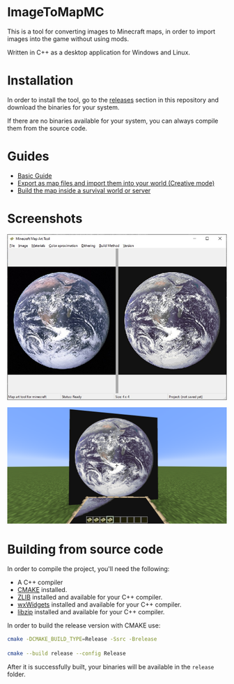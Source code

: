 # ImageToMapMC

This is a tool for converting images to Minecraft maps, in order to import images into the game without using mods.

Written in C++ as a desktop application for Windows and Linux.

# Installation

In order to install the tool, go to the [releases](https://github.com/AgustinSRG/ImageToMapMC/releases) section in this repository and download the binaries for your system.

If there are no binaries available for your system, you can always compile them from the source code.

# Guides

 - [Basic Guide](./guides/basic_guide.md)
 - [Export as map files and import them into your world (Creative mode)](./guides/export_as_maps.md)
 - [Build the map inside a survival world or server](./guides/export_as_structures.md)

# Screenshots

![Main view](./screenshots/main_display.jpg "Main view")

![Map ingame (Minecraft)](./screenshots/mc_maps_imported.jpg "Map ingame (Minecraft)")

# Building from source code

In order to compile the project, you'll need the following:

 - A C++ compiler
 - [CMAKE](https://cmake.org/install/) installed.
 - [ZLIB](https://zlib.net/) installed and available for your C++ compiler.
 - [wxWidgets](https://www.wxwidgets.org/) installed and available for your C++ compiler.
 - [libzip](https://libzip.org/) installed and available for your C++ compiler.

In order to build the release version with CMAKE use:

```sh
cmake -DCMAKE_BUILD_TYPE=Release -Ssrc -Brelease

cmake --build release --config Release
```

After it is successfully built, your binaries will be available in the `release` folder.
